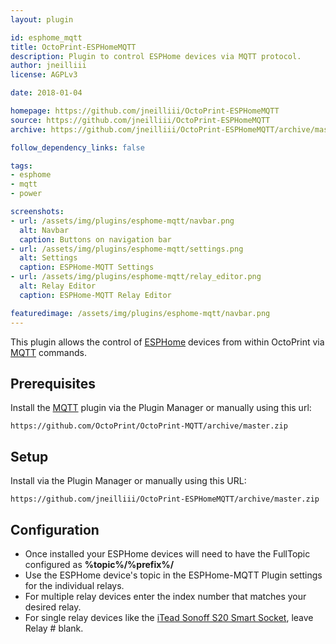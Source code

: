 ```yaml
---
layout: plugin

id: esphome_mqtt
title: OctoPrint-ESPHomeMQTT
description: Plugin to control ESPHome devices via MQTT protocol.
author: jneilliii
license: AGPLv3

date: 2018-01-04

homepage: https://github.com/jneilliii/OctoPrint-ESPHomeMQTT
source: https://github.com/jneilliii/OctoPrint-ESPHomeMQTT
archive: https://github.com/jneilliii/OctoPrint-ESPHomeMQTT/archive/master.zip

follow_dependency_links: false

tags:
- esphome
- mqtt
- power

screenshots:
- url: /assets/img/plugins/esphome-mqtt/navbar.png
  alt: Navbar
  caption: Buttons on navigation bar
- url: /assets/img/plugins/esphome-mqtt/settings.png
  alt: Settings
  caption: ESPHome-MQTT Settings
- url: /assets/img/plugins/esphome-mqtt/relay_editor.png
  alt: Relay Editor
  caption: ESPHome-MQTT Relay Editor

featuredimage: /assets/img/plugins/esphome-mqtt/navbar.png
---
```


This plugin allows the control of [ESPHome](https://github.com/arendst/Sonoff-ESPHome) devices from within OctoPrint via [MQTT](https://github.com/arendst/Sonoff-ESPHome/wiki/MQTT-Overview#mqtt-overview) commands.

## Prerequisites

Install the [MQTT](https://github.com/OctoPrint/OctoPrint-MQTT) plugin via the Plugin Manager or manually using this url:

	https://github.com/OctoPrint/OctoPrint-MQTT/archive/master.zip
	
## Setup

Install via the Plugin Manager or manually using this URL:

    https://github.com/jneilliii/OctoPrint-ESPHomeMQTT/archive/master.zip

## Configuration

- Once installed your ESPHome devices will need to have the FullTopic configured as **%topic%/%prefix%/**
- Use the ESPHome device's topic in the ESPHome-MQTT Plugin settings for the individual relays.
- For multiple relay devices enter the index number that matches your desired relay.
- For single relay devices like the [iTead Sonoff S20 Smart Socket](https://www.itead.cc/smart-socket.html), leave Relay # blank.
